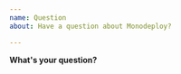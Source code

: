 ```yaml
---
name: Question
about: Have a question about Monodeploy?

---
```


**What's your question?**

<!-- Please read the documentation before asking your question. -->
